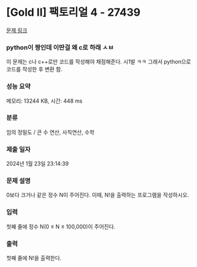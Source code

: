 # [Gold II] 팩토리얼 4 - 27439 

[문제 링크](https://www.acmicpc.net/problem/27439) 

### python이 짱인데 이딴걸 왜 c로 하래 ㅅㅂ

 <p>이 문제는 c나 c++로만 코드를 작성해야 채점해준다. 시1발 ㅋㅋ 그래서 python으로 코드를 작성한 후 변환 함.</p>

### 성능 요약

메모리: 13244 KB, 시간: 448 ms

### 분류

임의 정밀도 / 큰 수 연산, 사칙연산, 수학

### 제출 일자

2024년 1월 23일 23:14:39

### 문제 설명

<p>0보다 크거나 같은 정수 N이 주어진다. 이때, N!을 출력하는 프로그램을 작성하시오.</p>

### 입력 

 <p>첫째 줄에 정수 N(0 ≤ N ≤ 100,000)이 주어진다.</p>

### 출력 

 <p>첫째 줄에 N!을 출력한다.</p>

